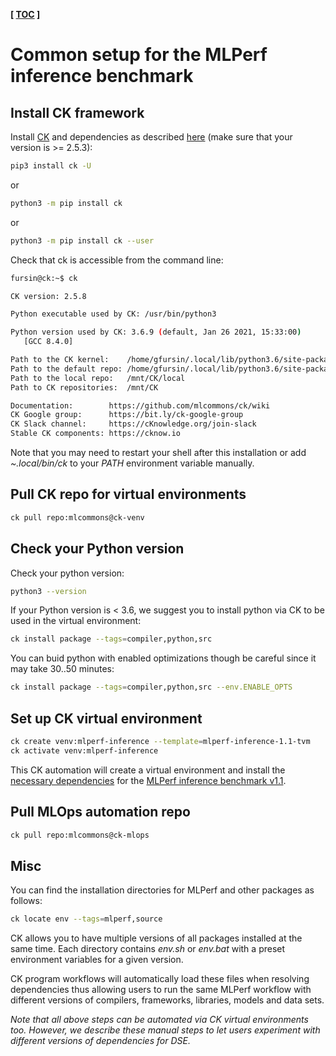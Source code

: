 **[ [TOC](../README.md) ]**

# Common setup for the MLPerf inference benchmark

## Install CK framework

Install [CK](https://github.com/mlcommons/ck) and dependencies as described [here](https://ck.readthedocs.io/en/latest/src/installation.html)
(make sure that your version is >= 2.5.3):

```bash
pip3 install ck -U
```
or 
```bash
python3 -m pip install ck
```
or
```bash
python3 -m pip install ck --user
```

Check that ck is accessible from the command line:
```bash
fursin@ck:~$ ck

CK version: 2.5.8

Python executable used by CK: /usr/bin/python3

Python version used by CK: 3.6.9 (default, Jan 26 2021, 15:33:00)
   [GCC 8.4.0]

Path to the CK kernel:    /home/gfursin/.local/lib/python3.6/site-packages/ck/kernel.py
Path to the default repo: /home/gfursin/.local/lib/python3.6/site-packages/ck/repo
Path to the local repo:   /mnt/CK/local
Path to CK repositories:  /mnt/CK

Documentation:        https://github.com/mlcommons/ck/wiki
CK Google group:      https://bit.ly/ck-google-group
CK Slack channel:     https://cKnowledge.org/join-slack
Stable CK components: https://cknow.io
```

Note that you may need to restart your shell after this installation
or add *~.local/bin/ck* to your *PATH* environment variable manually.

## Pull CK repo for virtual environments

```bash
ck pull repo:mlcommons@ck-venv
```

## Check your Python version 

Check your python version:
```bash
python3 --version
```

If your Python version is < 3.6, we suggest you to install python via CK to be used in the virtual environment:
```bash
ck install package --tags=compiler,python,src
```

You can buid python with enabled optimizations though be careful since it may take 30..50 minutes:
```bash
ck install package --tags=compiler,python,src --env.ENABLE_OPTS
```


## Set up CK virtual environment

```bash
ck create venv:mlperf-inference --template=mlperf-inference-1.1-tvm
ck activate venv:mlperf-inference
```

This CK automation will create a virtual environment and install 
the [necessary dependencies](https://github.com/mlcommons/ck-venv/blob/master/venv.template/mlperf-inference-1.1/script.sh)
for the [MLPerf inference benchmark v1.1](https://github.com/mlcommons/inference).

## Pull MLOps automation repo

```bash
ck pull repo:mlcommons@ck-mlops
```

## Misc

You can find the installation directories for MLPerf and other packages as follows:
```bash
ck locate env --tags=mlperf,source
```

CK allows you to have multiple versions of all packages installed at the same time.
Each directory contains *env.sh* or *env.bat* with a preset environment variables
for a given version. 

CK program workflows will automatically load these files when resolving dependencies
thus allowing users to run the same MLPerf workflow with different versions
of compilers, frameworks, libraries, models and data sets.

*Note that all above steps can be automated via CK virtual environments too.
 However, we describe these manual steps to let users experiment 
 with different versions of dependencies for DSE.* 

